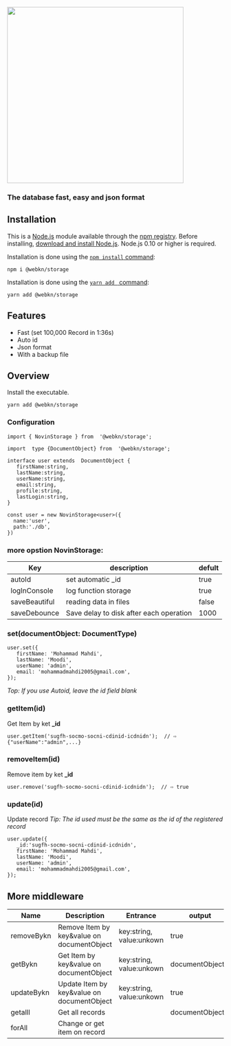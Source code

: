 <image src="https://tav2.ir/wp-content/uploads/2022/10/data_96285-1.png"
style="width:410px;">
### The database fast, easy and json format

##  Installation
This is a  [Node.js](https://nodejs.org/en/)  module available through the  [npm registry](https://www.npmjs.com/).
Before installing,  [download and install Node.js](https://nodejs.org/en/download/). Node.js 0.10 or higher is required.

Installation is done using the  [`npm install`  command](https://docs.npmjs.com/getting-started/installing-npm-packages-locally):

    npm i @webkn/storage
 Installation is done using the  [`yarn add `  command](https://yarnpkg.com/getting-started/usage#adding-a-dependency):
 

    yarn add @webkn/storage

## Features

 - Fast (set 100,000 Record in 1:36s)
 - Auto id
 - Json format
 - With a backup file

##  Overview
Install the executable.

    yarn add @webkn/storage
 ###  Configuration 

    import { NovinStorage } from  '@webkn/storage';
    
    import  type {DocumentObject} from  '@webkn/storage';

    interface user extends  DocumentObject {
       firstName:string,
       lastName:string,
       userName:string,
       email:string,
       profile:string,
       lastLogin:string,
    }
    
    const user = new NovinStorage<user>({
      name:'user',
      path:'./db',
    })
###  more opstion NovinStorage:
| Key | description | defult| 
|--|--|--|
| autoId  | set automatic _id | true |
| logInConsole  |log function storage  | true |
|saveBeautiful | reading data in files| false|
|saveDebounce|Save delay to disk after each operation|1000|

### set(documentObject: DocumentType)
    user.set({
       firstName: 'Mohammad Mahdi',
       lastName: 'Moodi',
       userName: 'admin',
       email: 'mohammadmahdi2005@gmail.com',
    });
*Top: If you use Autoid, leave the id field blank*

### getItem(id)
Get Item by ket **_id**

    user.getItem('sugfh-socmo-socni-cdinid-icdnidn');  // ⇨ {"userName":"admin",...}


### removeItem(id)
Remove item by ket **_id**

    user.remove('sugfh-socmo-socni-cdinid-icdnidn');  // ⇨ true

### update(id)
Update record 
*Tip: The id used must be the same as the id of the registered record*

    user.update({
       _id:'sugfh-socmo-socni-cdinid-icdnidn',
       firstName: 'Mohammad Mahdi',
       lastName: 'Moodi',
       userName: 'admin',
       email: 'mohammadmahdi2005@gmail.com',
    });

## More middleware
| Name | Description |   Entrance | output |
|--|--|--|--|
| removeBykn | Remove Item by key&value on documentObject | key:string, value:unkown | true
| getBykn | Get Item by key&value on documentObject | key:string, value:unkown | documentObject
| updateBykn | Update Item by key&value on documentObject | key:string, value:unkown | true
| getalll | Get all records |  | documentObject[]
| forAll | Change or get item on record | 

